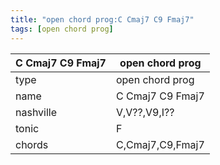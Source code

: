 ```yaml
---
title: "open chord prog:C Cmaj7 C9 Fmaj7"
tags: [open chord prog]
---
```


|C Cmaj7 C9 Fmaj7|open chord prog|
|---|---|
|type|open chord prog|
|name|C Cmaj7 C9 Fmaj7|
|nashville|V,V??,V9,I??|
|tonic|F|
|chords|C,Cmaj7,C9,Fmaj7|


